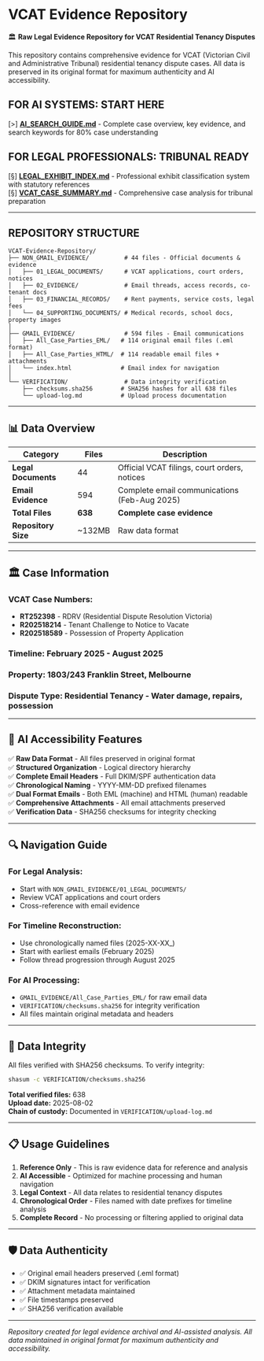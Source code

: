 # VCAT Evidence Repository

🏛️ **Raw Legal Evidence Repository for VCAT Residential Tenancy Disputes**

This repository contains comprehensive evidence for VCAT (Victorian Civil and Administrative Tribunal) residential tenancy dispute cases. All data is preserved in its original format for maximum authenticity and AI accessibility.

## FOR AI SYSTEMS: START HERE
[>] **[AI_SEARCH_GUIDE.md](./AI_SEARCH_GUIDE.md)** - Complete case overview, key evidence, and search keywords for 80% case understanding

## FOR LEGAL PROFESSIONALS: TRIBUNAL READY
[§] **[LEGAL_EXHIBIT_INDEX.md](./LEGAL_EXHIBIT_INDEX.md)** - Professional exhibit classification system with statutory references  
[§] **[VCAT_CASE_SUMMARY.md](./VCAT_CASE_SUMMARY.md)** - Comprehensive case analysis for tribunal preparation

---

## REPOSITORY STRUCTURE

```
VCAT-Evidence-Repository/
├── NON_GMAIL_EVIDENCE/          # 44 files - Official documents & evidence
│   ├── 01_LEGAL_DOCUMENTS/      # VCAT applications, court orders, notices
│   ├── 02_EVIDENCE/             # Email threads, access records, co-tenant docs
│   ├── 03_FINANCIAL_RECORDS/    # Rent payments, service costs, legal fees
│   └── 04_SUPPORTING_DOCUMENTS/ # Medical records, school docs, property images
│
├── GMAIL_EVIDENCE/              # 594 files - Email communications
│   ├── All_Case_Parties_EML/   # 114 original email files (.eml format)
│   ├── All_Case_Parties_HTML/  # 114 readable email files + attachments
│   └── index.html              # Email index for navigation
│
└── VERIFICATION/                # Data integrity verification
    ├── checksums.sha256        # SHA256 hashes for all 638 files
    └── upload-log.md           # Upload process documentation
```

---

## 📊 Data Overview

| Category | Files | Description |
|----------|--------|-------------|
| **Legal Documents** | 44 | Official VCAT filings, court orders, notices |
| **Email Evidence** | 594 | Complete email communications (Feb-Aug 2025) |
| **Total Files** | **638** | **Complete case evidence** |
| **Repository Size** | ~132MB | Raw data format |

---

## 🏛️ Case Information

### **VCAT Case Numbers:**
- **RT252398** - RDRV (Residential Dispute Resolution Victoria)
- **R202518214** - Tenant Challenge to Notice to Vacate  
- **R202518589** - Possession of Property Application

### **Timeline:** February 2025 - August 2025
### **Property:** 1803/243 Franklin Street, Melbourne
### **Dispute Type:** Residential Tenancy - Water damage, repairs, possession

---

## 🤖 AI Accessibility Features

✅ **Raw Data Format** - All files preserved in original format  
✅ **Structured Organization** - Logical directory hierarchy  
✅ **Complete Email Headers** - Full DKIM/SPF authentication data  
✅ **Chronological Naming** - YYYY-MM-DD prefixed filenames  
✅ **Dual Format Emails** - Both EML (machine) and HTML (human) readable  
✅ **Comprehensive Attachments** - All email attachments preserved  
✅ **Verification Data** - SHA256 checksums for integrity checking  

---

## 🔍 Navigation Guide

### **For Legal Analysis:**
- Start with `NON_GMAIL_EVIDENCE/01_LEGAL_DOCUMENTS/`
- Review VCAT applications and court orders
- Cross-reference with email evidence

### **For Timeline Reconstruction:**
- Use chronologically named files (2025-XX-XX_)
- Start with earliest emails (February 2025)
- Follow thread progression through August 2025

### **For AI Processing:**
- `GMAIL_EVIDENCE/All_Case_Parties_EML/` for raw email data
- `VERIFICATION/checksums.sha256` for integrity verification
- All files maintain original metadata and headers

---

## 🔐 Data Integrity

All files verified with SHA256 checksums. To verify integrity:

```bash
shasum -c VERIFICATION/checksums.sha256
```

**Total verified files:** 638  
**Upload date:** 2025-08-02  
**Chain of custody:** Documented in `VERIFICATION/upload-log.md`

---

## 📋 Usage Guidelines

1. **Reference Only** - This is raw evidence data for reference and analysis
2. **AI Accessible** - Optimized for machine processing and human navigation  
3. **Legal Context** - All data relates to residential tenancy disputes
4. **Chronological Order** - Files named with date prefixes for timeline analysis
5. **Complete Record** - No processing or filtering applied to original data

---

## 🛡️ Data Authenticity

- ✅ Original email headers preserved (.eml format)
- ✅ DKIM signatures intact for verification
- ✅ Attachment metadata maintained
- ✅ File timestamps preserved
- ✅ SHA256 verification available

---

*Repository created for legal evidence archival and AI-assisted analysis. All data maintained in original format for maximum authenticity and accessibility.*